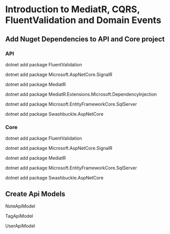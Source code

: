 # Introduction to MediatR, CQRS, FluentValidation and Domain Events

## Add Nuget Dependencies to API and Core project

### API
dotnet add package FluentValidation

dotnet add package Microsoft.AspNetCore.SignalR

dotnet add package MediatR

dotnet add package MediatR.Extensions.Microsoft.DependencyInjection

dotnet add package Microsoft.EntityFrameworkCore.SqlServer

dotnet add package Swashbuckle.AspNetCore

### Core
dotnet add package FluentValidation

dotnet add package Microsoft.AspNetCore.SignalR 

dotnet add package MediatR 

dotnet add package Microsoft.EntityFrameworkCore.SqlServer 

dotnet add package Swashbuckle.AspNetCore


## Create Api Models

NoteApiModel

TagApiModel

UserApiModel
